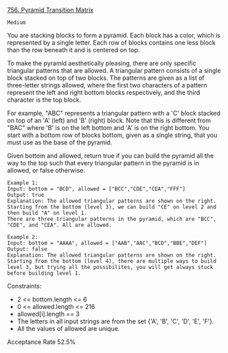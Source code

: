 [756. Pyramid Transition Matrix](https://leetcode.com/problems/pyramid-transition-matrix/description/)

`Medium`

You are stacking blocks to form a pyramid. Each block has a color, which is represented by a single letter. Each row of blocks contains one less block than the row beneath it and is centered on top.

To make the pyramid aesthetically pleasing, there are only specific triangular patterns that are allowed. A triangular pattern consists of a single block stacked on top of two blocks. The patterns are given as a list of three-letter strings allowed, where the first two characters of a pattern represent the left and right bottom blocks respectively, and the third character is the top block.

For example, "ABC" represents a triangular pattern with a 'C' block stacked on top of an 'A' (left) and 'B' (right) block. Note that this is different from "BAC" where 'B' is on the left bottom and 'A' is on the right bottom.
You start with a bottom row of blocks bottom, given as a single string, that you must use as the base of the pyramid.

Given bottom and allowed, return true if you can build the pyramid all the way to the top such that every triangular pattern in the pyramid is in allowed, or false otherwise.

```
Example 1:
Input: bottom = "BCD", allowed = ["BCC","CDE","CEA","FFF"]
Output: true
Explanation: The allowed triangular patterns are shown on the right.
Starting from the bottom (level 3), we can build "CE" on level 2 and then build "A" on level 1.
There are three triangular patterns in the pyramid, which are "BCC", "CDE", and "CEA". All are allowed.

Example 2:
Input: bottom = "AAAA", allowed = ["AAB","AAC","BCD","BBE","DEF"]
Output: false
Explanation: The allowed triangular patterns are shown on the right.
Starting from the bottom (level 4), there are multiple ways to build level 3, but trying all the possibilites, you will get always stuck before building level 1.
``` 

Constraints:

- 2 <= bottom.length <= 6
- 0 <= allowed.length <= 216
- allowed[i].length == 3
- The letters in all input strings are from the set {'A', 'B', 'C', 'D', 'E', 'F'}.
- All the values of allowed are unique.

Acceptance Rate
52.5%